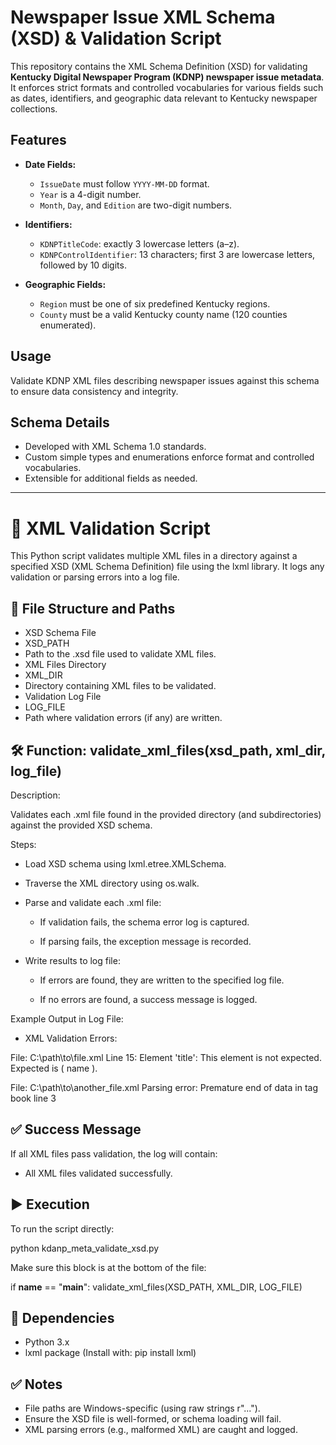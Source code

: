 # Newspaper Issue XML Schema (XSD) & Validation Script

This repository contains the XML Schema Definition (XSD) for validating **Kentucky Digital Newspaper Program (KDNP) newspaper issue metadata**. It enforces strict formats and controlled vocabularies for various fields such as dates, identifiers, and geographic data relevant to Kentucky newspaper collections.

## Features

- **Date Fields:**
  - `IssueDate` must follow `YYYY-MM-DD` format.
  - `Year` is a 4-digit number.
  - `Month`, `Day`, and `Edition` are two-digit numbers.

- **Identifiers:**
  - `KDNPTitleCode`: exactly 3 lowercase letters (a–z).
  - `KDNPControlIdentifier`: 13 characters; first 3 are lowercase letters, followed by 10 digits.

- **Geographic Fields:**
  - `Region` must be one of six predefined Kentucky regions.
  - `County` must be a valid Kentucky county name (120 counties enumerated).

## Usage

Validate KDNP XML files describing newspaper issues against this schema to ensure data consistency and integrity.

## Schema Details

- Developed with XML Schema 1.0 standards.
- Custom simple types and enumerations enforce format and controlled vocabularies.
- Extensible for additional fields as needed.

---

# 📄 XML Validation Script

This Python script validates multiple XML files in a directory against a specified XSD (XML Schema Definition) file using the lxml library. It logs any validation or parsing errors into a log file.

## 📁 File Structure and Paths

- XSD Schema File
- XSD_PATH
- Path to the .xsd file used to validate XML files.
- XML Files Directory
- XML_DIR
- Directory containing XML files to be validated.
- Validation Log File
- LOG_FILE
- Path where validation errors (if any) are written.

## 🛠️ Function: validate_xml_files(xsd_path, xml_dir, log_file)
Description:

Validates each .xml file found in the provided directory (and subdirectories) against the provided XSD schema.

Steps:

- Load XSD schema using lxml.etree.XMLSchema.

- Traverse the XML directory using os.walk.

- Parse and validate each .xml file:

  - If validation fails, the schema error log is captured.

  - If parsing fails, the exception message is recorded.

- Write results to log file:

  - If errors are found, they are written to the specified log file.

  - If no errors are found, a success message is logged.

Example Output in Log File:
- XML Validation Errors:

File: C:\path\to\file.xml
  Line 15: Element 'title': This element is not expected. Expected is ( name ).

File: C:\path\to\another_file.xml
  Parsing error: Premature end of data in tag book line 3

## ✅ Success Message

If all XML files pass validation, the log will contain:

- All XML files validated successfully.

## ▶️ Execution

To run the script directly:

python kdanp_meta_validate_xsd.py


Make sure this block is at the bottom of the file:

if __name__ == "__main__":
    validate_xml_files(XSD_PATH, XML_DIR, LOG_FILE)

## 🧩 Dependencies

- Python 3.x
- lxml package (Install with: pip install lxml)

## ✅ Notes

- File paths are Windows-specific (using raw strings r"...").
- Ensure the XSD file is well-formed, or schema loading will fail.
- XML parsing errors (e.g., malformed XML) are caught and logged.
